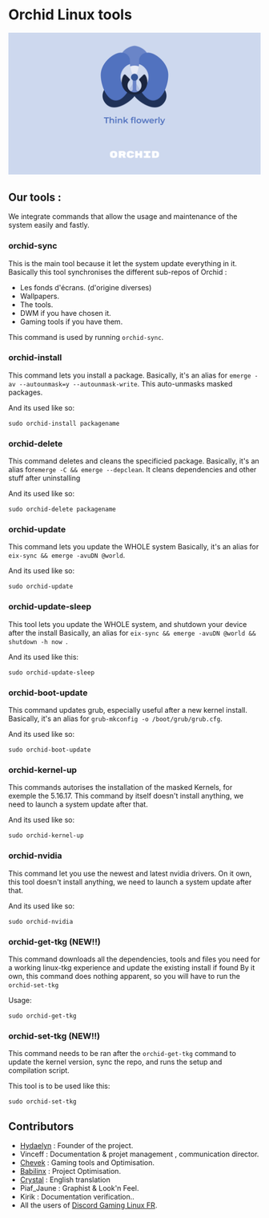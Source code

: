 # Orchid Linux tools


![Orchid Logo](img/Orchid-Think.png)

## Our tools :

We integrate commands that allow the usage and maintenance of the system easily and fastly.

### orchid-sync

This is the main tool because it let the system update everything in it.
Basically this tool synchronises the different sub-repos of Orchid :

- Les fonds d'écrans. (d'origine diverses)
- Wallpapers.
- The tools.
- DWM if you have chosen it.
- Gaming tools if you have them.

This command is used by running  `orchid-sync`.

### orchid-install

This command lets you install a package.
Basically, it's an alias for `emerge -av --autounmask=y --autounmask-write`.
This auto-unmasks masked packages.

And its used like so:
 ```
sudo orchid-install packagename
 ```

### orchid-delete

This command deletes and cleans the specificied package.
Basically, it's an alias for`emerge -C && emerge --depclean`.
It cleans dependencies and other stuff after uninstalling

And its used like so:
 ```
sudo orchid-delete packagename
 ```

### orchid-update

This command lets you update the WHOLE system
Basically, it's an alias for `eix-sync && emerge -avuDN @world`.

And its used like so:
 ```
sudo orchid-update
 ```
### orchid-update-sleep

This tool lets you update the WHOLE system, and shutdown your device after the install
Basically, an alias for `eix-sync && emerge -avuDN @world && shutdown -h now `.

And its used like this:
```
sudo orchid-update-sleep
```

### orchid-boot-update

This command updates grub, especially useful after a new kernel install.
Basically, it's an alias for `grub-mkconfig -o /boot/grub/grub.cfg`.

And its used like so:
 ```
sudo orchid-boot-update
 ```


### orchid-kernel-up

This commands autorises the installation of the masked Kernels, for exemple the 5.16.17.
This command by itself doesn't install anything, we need to launch a system update after that.

And its used like so:
 ```
sudo orchid-kernel-up
 ```

### orchid-nvidia

This command let you use the newest and latest nvidia drivers.
On it own, this tool doesn't install anything, we need to launch a system update after that.

And its used like so:
 ```
sudo orchid-nvidia
 ```
### orchid-get-tkg (NEW!!)

This command downloads all the dependencies, tools and files you need for a working linux-tkg experience and update the existing install if found 
By it own, this command does nothing apparent, so you will have to run the `orchid-set-tkg`

Usage:
```
sudo orchid-get-tkg
```

### orchid-set-tkg (NEW!!)
This command needs to be ran after the `orchid-get-tkg` command to update the kernel version, sync the repo, and runs the setup and compilation script.

This tool is to be used like this:
```
sudo orchid-set-tkg
```

## Contributors

- [Hydaelyn](https://github.com/wamuu-sudo) : Founder of the project.
- Vinceff : Documentation & projet management , communication director.
- [Chevek](https://github.com/chevek) : Gaming tools and Optimisation.
- [Babilinx](https://github.com/babilinx) : Project Optimisation.
- [Crystal](https://crystal-td.github.io) : English translation
- Piaf_Jaune : Graphist & Look'n Feel.
- Kirik : Documentation verification..
- All the users of  [Discord Gaming Linux FR](https://discord.gg/KAzznM4Fnb).
